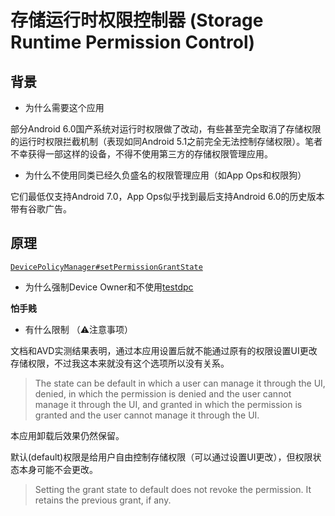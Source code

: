 # 存储运行时权限控制器 (Storage Runtime Permission Control)

## 背景

* 为什么需要这个应用

部分Android 6.0国产系统对运行时权限做了改动，有些甚至完全取消了存储权限的运行时权限拦截机制（表现如同Android 5.1之前完全无法控制存储权限）。笔者不幸获得一部这样的设备，不得不使用第三方的存储权限管理应用。

* 为什么不使用同类已经久负盛名的权限管理应用（如App Ops和权限狗）

它们最低仅支持Android 7.0，App Ops似乎找到最后支持Android 6.0的历史版本带有谷歌广告。

## 原理

[`DevicePolicyManager#setPermissionGrantState`](https://developer.android.google.cn/reference/android/app/admin/DevicePolicyManager#setPermissionGrantState(android.content.ComponentName,%20java.lang.String,%20java.lang.String,%20int))

* 为什么强制Device Owner和不使用[testdpc](https://github.com/googlesamples/android-testdpc)

**怕手贱**

* 有什么限制 （⚠注意事项）

文档和AVD实测结果表明，通过本应用设置后就不能通过原有的权限设置UI更改存储权限，不过我这本来就没有这个选项所以没有关系。

> The state can be default in which a user can manage it through the UI, denied, in which the permission is denied and the user cannot manage it through the UI, and granted in which the permission is granted and the user cannot manage it through the UI.

本应用卸载后效果仍然保留。

默认(default)权限是给用户自由控制存储权限（可以通过设置UI更改），但权限状态本身可能不会更改。

> Setting the grant state to default does not revoke the permission. It retains the previous grant, if any.